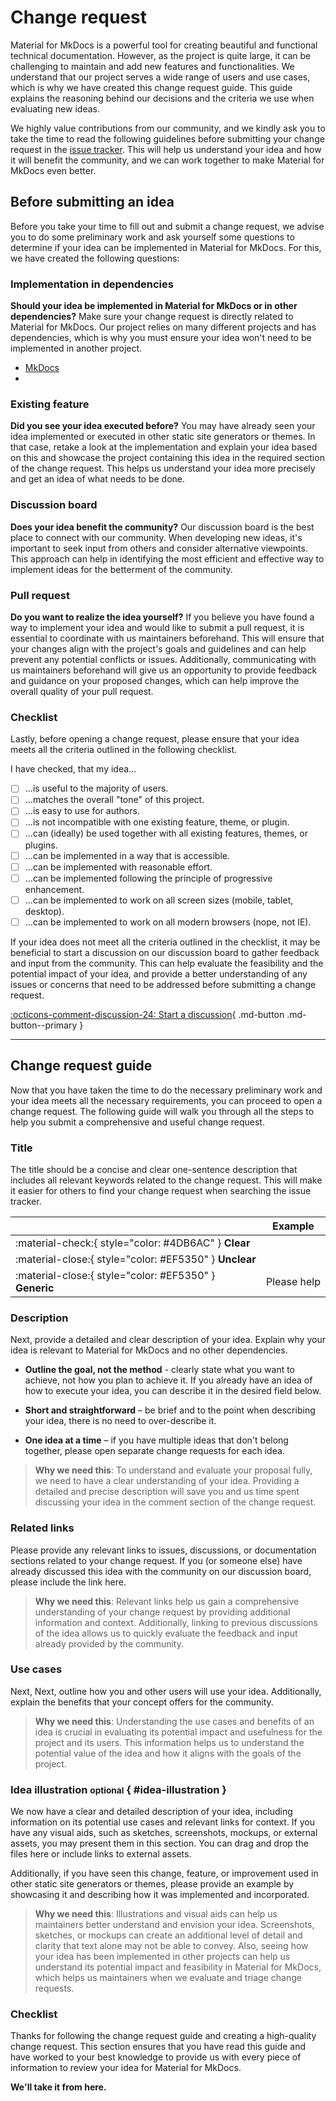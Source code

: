 # Change request

Material for MkDocs is a powerful tool for creating beautiful and functional 
technical documentation. However, as the project is quite large, it can be 
challenging to maintain and add new features and functionalities. We understand 
that our project serves a wide range of users and use cases, which is why we 
have created this change request guide. This guide explains the reasoning behind 
our decisions and the criteria we use when evaluating new ideas.

We highly value contributions from our community, and we kindly ask you to take 
the time to read the following guidelines before submitting your change request in 
the [issue tracker]. This will help us understand your idea and how it will 
benefit the community, and we can work together to make Material for MkDocs even 
better.

  [issue tracker]: https://github.com/squidfunk/mkdocs-material/issues


## Before submitting an idea

Before you take your time to fill out and submit a change request, we advise you 
to do some preliminary work and ask yourself some questions to determine if your 
idea can be implemented in Material for MkDocs. For this, we have created the 
following questions:

### Implementation in dependencies

__Should your idea be implemented in Material for MkDocs or in other dependencies?__ 
Make sure your change request is directly related to Material for MkDocs. Our 
project relies on many different projects and has dependencies, which is why you 
must ensure your idea won't need to be implemented in another project.

  - [MkDocs](https://github.com/mkdocs/mkdocs#mkdocs)
  - 

### Existing feature

__Did you see your idea executed before?__
You may have already seen your idea implemented or executed in other static site 
generators or themes. In that case, retake a look at the implementation and 
explain your idea based on this and showcase the project containing this idea in 
the required section of the change request. This helps us understand your idea 
more precisely and get an idea of what needs to be done.

### Discussion board

__Does your idea benefit the community?__
Our discussion board is the best place to connect with our community. When 
developing new ideas, it's important to seek input from others and consider 
alternative viewpoints. This approach can help in identifying the most 
efficient and effective way to implement ideas for the betterment of the 
community.

### Pull request

__Do you want to realize the idea yourself?__
If you believe you have found a way to implement your idea and would like to 
submit a pull request, it is essential to coordinate with us maintainers 
beforehand. This will ensure that your changes align with the project's goals 
and guidelines and can help prevent any potential conflicts or issues. 
Additionally, communicating with us maintainers beforehand will give us an 
opportunity to provide feedback and guidance on your proposed changes, which can 
help improve the overall quality of your pull request.

### Checklist

Lastly, before opening a change request, please ensure that your idea meets all 
the criteria outlined in the following checklist.

I have checked, that my idea...

- [ ] ...is useful to the majority of users.
- [ ] ...matches the overall "tone" of this project.
- [ ] ...is easy to use for authors.
- [ ] ...is not incompatible with one existing feature, theme, or plugin.
- [ ] ...can (ideally) be used together with all existing features, themes, or plugins.
- [ ] ...can be implemented in a way that is accessible.
- [ ] ...can be implemented with reasonable effort.
- [ ] ...can be implemented following the principle of progressive enhancement.
- [ ] ...can be implemented to work on all screen sizes (mobile, tablet, desktop).
- [ ] ...can be implemented to work on all modern browsers (nope, not IE).

If your idea does not meet all the criteria outlined in the checklist, it may be 
beneficial to start a discussion on our discussion board to gather feedback 
and input from the community. This can help evaluate the feasibility and the 
potential impact of your idea, and provide a better understanding of any issues 
or concerns that need to be addressed before submitting a change request.

[:octicons-comment-discussion-24: Start a discussion][Start a discussion]{ .md-button .md-button--primary }

---

  [Start a discussion]: https://github.com/squidfunk/mkdocs-material/discussions

## Change request guide

Now that you have taken the time to do the necessary preliminary work and your 
idea meets all the necessary requirements, you can proceed to open a change 
request. The following guide will walk you through all the steps to help you 
submit a comprehensive and useful change request.

### Title

The title should be a concise and clear one-sentence description that includes 
all relevant keywords related to the change request. This will make it easier 
for others to find your change request when searching the issue tracker.

| <!-- --> | Example  |
| -------- | -------- | 
| :material-check:{ style="color: #4DB6AC" } __Clear__ | 
| :material-close:{ style="color: #EF5350" } __Unclear__ | 
| :material-close:{ style="color: #EF5350" } __Generic__ | Please help

### Description

Next, provide a detailed and clear description of your idea. Explain why your 
idea is relevant to Material for MkDocs and no other dependencies.

-   __Outline the goal, not the method__ - clearly state what you want to 
achieve, not how you plan to achieve it. If you already have an idea of how to 
execute your idea, you can describe it in the desired field below.

-   __Short and straightforward__ – be brief and to the point when describing 
your idea, there is no need to over-describe it.

-   __One idea at a time__ – if you have multiple ideas that don't belong 
together, please open separate change requests for each idea.

> __Why we need this__: To understand and evaluate your proposal fully, we need 
> to have a clear understanding of your idea. Providing a detailed and precise 
> description will save you and us time spent discussing your 
> idea in the comment section of the change request.

### Related links

Please provide any relevant links to issues, discussions, or documentation 
sections related to your change request. If you (or someone else) have already 
discussed this idea with the community on our discussion board, please include 
the link here.

> __Why we need this__: Relevant links help us gain a comprehensive 
> understanding of your change request by providing additional information and 
> context. Additionally, linking to previous discussions of the idea allows us 
> to quickly evaluate the feedback and input already provided by the community.

### Use cases

Next, Next, outline how you and other users will use your idea. Additionally, 
explain the benefits that your concept offers for the community.

> __Why we need this__: Understanding the use cases and benefits of an idea is 
> crucial in evaluating its potential impact and usefulness for the project and 
> its users. This information helps us to understand the potential value of the 
> idea and how it aligns with the goals of the project.

### Idea illustration <small>optional</small> { #idea-illustration }

We now have a clear and detailed description of your idea, including information 
on its potential use cases and relevant links for context. If you have any 
visual aids, such as sketches, screenshots, mockups, or external assets, you may 
present them in this section. You can drag and drop the files here or include 
links to external assets.

Additionally, if you have seen this change, feature, or improvement used in 
other static site generators or themes, please provide an example by showcasing 
it and describing how it was implemented and incorporated.

> __Why we need this__: Illustrations and visual aids can help us maintainers 
> better understand and envision your idea. Screenshots, sketches, or mockups 
> can create an additional level of detail and clarity that text alone may not 
> be able to convey. Also, seeing how your idea has been implemented in other 
> projects can help us understand its potential impact and feasibility in 
> Material for MkDocs, which helps us maintainers when we evaluate and triage 
> change requests.

### Checklist

Thanks for following the change request guide and creating a high-quality 
change request. This section ensures that you have read this guide and have
worked to your best knowledge to provide us with every piece of information to 
review your idea for Material for MkDocs.

__We'll take it from here.__
